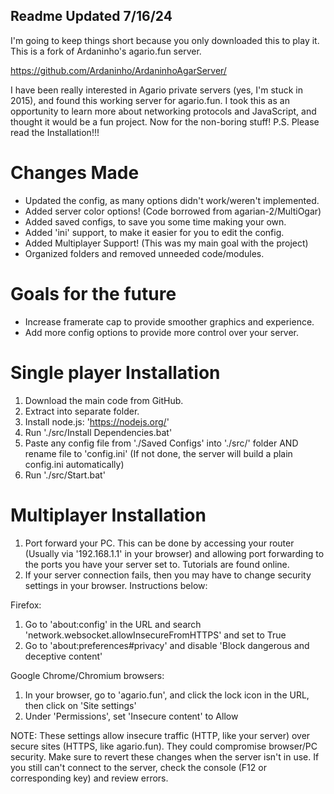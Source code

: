 ## Readme Updated 7/16/24

I'm going to keep things short because you only downloaded this to play it. This is a fork of Ardaninho's agario.fun server.

https://github.com/Ardaninho/ArdaninhoAgarServer/

I have been really interested in Agario private servers (yes, I'm stuck in 2015), and found this working server for agario.fun.
I took this as an opportunity to learn more about networking protocols and JavaScript, and thought it would be a fun project.
Now for the non-boring stuff! P.S. Please read the Installation!!!

# Changes Made

- Updated the config, as many options didn't work/weren't implemented.
- Added server color options! (Code borrowed from agarian-2/MultiOgar)
- Added saved configs, to save you some time making your own.
- Added 'ini' support, to make it easier for you to edit the config.
- Added Multiplayer Support! (This was my main goal with the project)
- Organized folders and removed unneeded code/modules.

# Goals for the future

- Increase framerate cap to provide smoother graphics and experience.
- Add more config options to provide more control over your server.

# Single player Installation

1. Download the main code from GitHub.
2. Extract into separate folder.
3. Install node.js: 'https://nodejs.org/'
4. Run './src/Install Dependencies.bat'
5. Paste any config file from './Saved Configs' into './src/' folder AND rename file to 'config.ini' (If not done, the server will build a plain config.ini automatically)
5. Run './src/Start.bat'

# Multiplayer Installation

1. Port forward your PC. This can be done by accessing your router (Usually via '192.168.1.1' in your browser) and allowing port forwarding to the ports you have your server set to. Tutorials are found online.
3. If your server connection fails, then you may have to change security settings in your browser. Instructions below:

Firefox:
1. Go to 'about:config' in the URL and search 'network.websocket.allowInsecureFromHTTPS' and set to True
2. Go to 'about:preferences#privacy' and disable 'Block dangerous and deceptive content'

Google Chrome/Chromium browsers:
1. In your browser, go to 'agario.fun', and click the lock icon in the URL, then click on 'Site settings'
2. Under 'Permissions', set 'Insecure content' to Allow

NOTE:
These settings allow insecure traffic (HTTP, like your server) over secure sites (HTTPS, like agario.fun).
They could compromise browser/PC security. Make sure to revert these changes when the server isn't in use. 
If you still can't connect to the server, check the console (F12 or corresponding key) and review errors.
